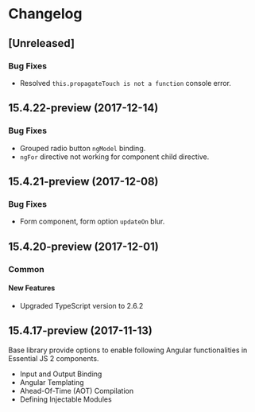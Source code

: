 # Changelog

## [Unreleased]

### Bug Fixes

- Resolved `this.propagateTouch is not a function` console error.

## 15.4.22-preview (2017-12-14)

### Bug Fixes

- Grouped radio button `ngModel` binding.
- `ngFor` directive not working for component child directive.

## 15.4.21-preview (2017-12-08)

### Bug Fixes

- Form component, form option `updateOn` blur.

## 15.4.20-preview (2017-12-01)

### Common

#### New Features

- Upgraded TypeScript version to 2.6.2

## 15.4.17-preview (2017-11-13)

Base library provide options to enable following Angular functionalities in Essential JS 2 components.

- Input and Output Binding
- Angular Templating
- Ahead-Of-Time (AOT) Compilation
- Defining Injectable Modules
